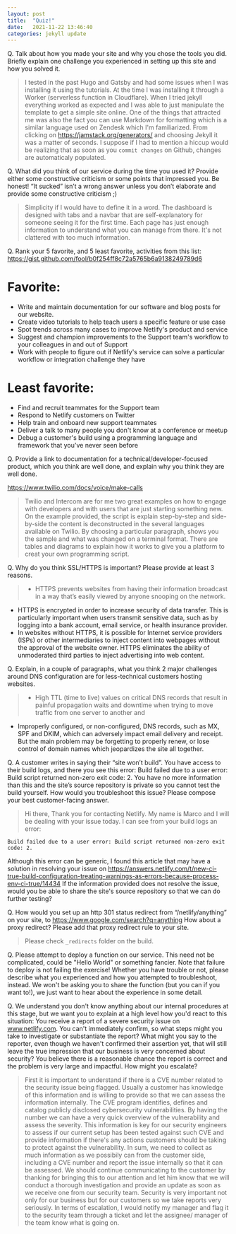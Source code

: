 ```yaml
---
layout: post
title:  "Quiz!"
date:   2021-11-22 13:46:40
categories: jekyll update
---
```


Q. Talk about how you made your site and why you chose the tools you did. Briefly explain one challenge you experienced in setting up this site and how you solved it.

> I tested in the past Hugo and Gatsby and had some issues when I was installing it using the tutorials. At the time I was installing it through a Worker (serverless function in Cloudflare). When I tried jekyll everything worked as expected and I was able to just manipulate the template to get a simple site online. One of the things that attracted me was also the fact you can use Markdown for formatting which is a similar language used on Zendesk which I'm familiarized. From clicking on https://jamstack.org/generators/ and choosing Jekyll it was a matter of seconds. I suppose if I had to mention a hiccup would be realizing that as soon as you `commit changes` on Github, changes are automaticaly populated.

Q. What did you think of our service during the time you used it? Provide either some constructive criticism or some points that impressed you. Be honest! “It sucked” isn’t a wrong answer unless you don’t elaborate and provide some constructive criticism ;)

> Simplicity if I would have to define it in a word. The dashboard is designed with tabs and a navbar that are self-explanatory for someone seeing it for the first time. Each page has just enough information to understand what you can manage from there. It's not clattered with too much information.

Q. Rank your 5 favorite, and 5 least favorite, activities from this list: https://gist.github.com/fool/b0f254ff8c72a5765b6a9138249789d6

>
# Favorite:
* Write and maintain documentation for our software and blog posts for our website.
* Create video tutorials to help teach users a specific feature or use case
* Spot trends across many cases to improve Netlify's product and service
* Suggest and champion improvements to the Support team's workflow to your colleagues in and out of Support
* Work with people to figure out if Netlify's service can solve a particular workflow or integration challenge they have

# Least favorite:
* Find and recruit teammates for the Support team
* Respond to Netlify customers on Twitter
* Help train and onboard new support teammates
* Deliver a talk to many people you don't know at a conference or meetup
* Debug a customer's build using a programming language and framework that you've never seen before

Q.  Provide a link to documentation for a technical/developer-focused product, which you think are well done, and explain why you think they are well done.

https://www.twilio.com/docs/voice/make-calls

> Twilio and Intercom are for me two great examples on how to engage with developers and with users that are just starting something new. On the example provided, the script is explain step-by-step and side-by-side the content is deconstructed in the several languages available on Twilio. By choosing a particular paragraph, shows you the sample and what was changed on a terminal format. There are tables and diagrams to explain how it works to give you a platform to creat your own programming script.

Q. Why do you think SSL/HTTPS is important? Please provide at least 3 reasons.

> * HTTPS prevents websites from having their information broadcast in a way that’s easily viewed by anyone snooping on the network.
* HTTPS is encrypted in order to increase security of data transfer. This is particularly important when users transmit sensitive data, such as by logging into a bank account, email service, or health insurance provider.
* In websites without HTTPS, it is possible for Internet service providers (ISPs) or other intermediaries to inject content into webpages without the approval of the website owner. HTTPS eliminates the ability of unmoderated third parties to inject advertising into web content.

Q. Explain, in a couple of paragraphs, what you think 2 major challenges around DNS configuration are for less-technical customers hosting websites.

> * High TTL (time to live) values on critical DNS records that result in painful propagation waits and downtime when trying to move traffic from one server to another and
* Improperly configured, or non-configured, DNS records, such as MX, SPF and DKIM, which can adversely impact email delivery and receipt.
But the main problem may be forgetting to properly renew, or lose control of domain names which jeopardizes the site all together.

Q. A customer writes in saying their “site won’t build”. You have access to their build logs, and there you see this error: Build failed due to a user error: Build script returned non-zero exit code: 2. You have no more information than this and the site’s source repository is private so you cannot test the build yourself. How would you troubleshoot this issue? Please compose your best customer-facing answer.

> Hi there,
Thank you for contacting Netlify. My name is Marco and I will be dealing with your issue today.
I can see from your build logs an error:
```
Build failed due to a user error: Build script returned non-zero exit code: 2.
```
Although this error can be generic, I found this article that may have a solution in resolving your issue on https://answers.netlify.com/t/new-ci-true-build-configuration-treating-warnings-as-errors-because-process-env-ci-true/14434
If the information provided does not resolve the issue, would you be able to share the site's source repository so that we can do further testing?

Q. How would you set up an http 301 status redirect from “/netlify/anything” on your site, to https://www.google.com/search?q=anything How about a proxy redirect? Please add that proxy redirect rule to your site.

> Please check `_redirects` folder on the build.

Q. Please attempt to deploy a function on our service. This need not be complicated, could be "Hello World" or something fancier. Note that failure to deploy is not failing the exercise! Whether you have trouble or not, please describe what you experienced and how you attempted to troubleshoot, instead. We won't be asking you to share the function (but you can if you want to!), we just want to hear about the experience in some detail.

> 

Q. We understand you don't know anything about our internal procedures at this stage, but we want you to explain at a high level how you'd react to this situation: You receive a report of a severe security issue on www.netlify.com. You can't immediately confirm, so what steps might you take to investigate or substantiate the report? What might you say to the reporter, even though we haven't confirmed their assertion yet, that will still leave the true impression that our business is very concerned about security? You believe there is a reasonable chance the report is correct and the problem is very large and impactful. How might you escalate?

> First it is important to understand if there is a CVE number related to the security issue being flagged. Usually a customer has knowledge of this information and is willing to provide so that we can assess the information internally. The CVE program identifies, defines and catalog publicly disclosed cybersecurity vulnerabilities. By having the number we can have a very quick overview of the vulnerability and assess the severity. This information is key for our  security engineers to assess if our current setup has been tested against such CVE and provide information if there's any actions customers should be taking to protect against the vulnerability. In sum, we need to collect as much information as we possibily can from the customer side, including a CVE number and report the issue internally so that it can be assessed. We should continue communicating to the customer by thanking for bringing this to our attention and let him know that we will conduct a thorough investigation and provide an update as soon as we receive one from our security team. Security is very important not only for our business but for our customers so we take reports very seriously. In terms of escalation, I would notify my manager and flag it to the security team through a ticket and let the assignee/ manager of the team know what is going on.
